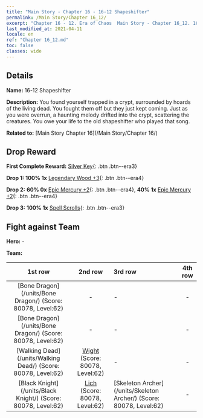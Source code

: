 ```yaml
---
title: "Main Story - Chapter 16 - 16-12 Shapeshifter"
permalink: /Main Story/Chapter 16_12/
excerpt: "Chapter 16 - 12. Era of Chaos  Main Story - Chapter 16_12. 16-12 Shapeshifter"
last_modified_at: 2021-04-11
locale: en
ref: "Chapter 16_12.md"
toc: false
classes: wide
---
```


## Details

 **Name:** 16-12 Shapeshifter

 **Description:** You found yourself trapped in a crypt, surrounded by hoards of the living dead. You fought them off but they just kept coming. Just as you were overrun, a haunting melody drifted into the crypt, scattering the creatures. You owe your life to the old shapeshifter who played that song.

 **Related to:** [Main Story Chapter 16](/Main Story/Chapter 16/)

## Drop Reward

 **First Complete Reward:** [Silver Key](/Items/con_693/){: .btn .btn--era3}

 **Drop 1:** **100% 1x** [Legendary Wood +3](/Items/mat_55/){: .btn .btn--era4}

 **Drop 2:** **60% 0x** [Epic Mercury +2](/Items/mat_49/){: .btn .btn--era4}, **40% 1x** [Epic Mercury +2](/Items/mat_49/){: .btn .btn--era4}

 **Drop 3:** **100% 1x** [Spell Scrolls](/Items/con_694/){: .btn .btn--era3}


## Fight against Team
 **Hero:** -

 **Team:**


  | 1st row | 2nd row | 3rd row | 4th row |
  |:----:|:----:|:----|:----:|
  | [Bone Dragon](/units/Bone Dragon/) (Score: 80078, Level:62)  | - | - | - |
  | [Bone Dragon](/units/Bone Dragon/) (Score: 80078, Level:62)  | - | - | - |
  | [Walking Dead](/units/Walking Dead/) (Score: 80078, Level:62)  | [Wight](/units/Wight/) (Score: 80078, Level:62)  | - | - |
  | [Black Knight](/units/Black Knight/) (Score: 80078, Level:62)  | [Lich](/units/Lich/) (Score: 80078, Level:62)  | [Skeleton Archer](/units/Skeleton Archer/) (Score: 80078, Level:62)  | - |


